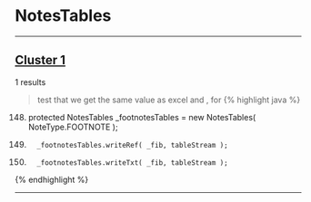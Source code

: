 # NotesTables

***

## [Cluster 1](./1)
1 results
> test that we get the same value as excel and , for 
{% highlight java %}
148. protected NotesTables _footnotesTables = new NotesTables( NoteType.FOOTNOTE );
788.       _footnotesTables.writeRef( _fib, tableStream );
789.       _footnotesTables.writeTxt( _fib, tableStream );
{% endhighlight %}

***


